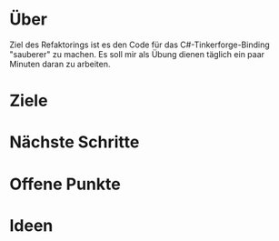 # Über

Ziel des Refaktorings ist es den Code für das C#-Tinkerforge-Binding "sauberer" zu machen. Es soll mir als Übung dienen täglich ein paar Minuten daran zu arbeiten.

# Ziele

# Nächste Schritte

# Offene Punkte

# Ideen
